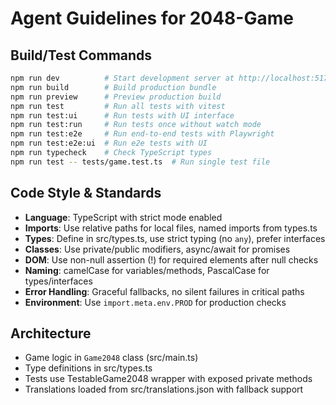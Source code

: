 # Agent Guidelines for 2048-Game

## Build/Test Commands
```bash
npm run dev          # Start development server at http://localhost:5173
npm run build        # Build production bundle 
npm run preview      # Preview production build
npm run test         # Run all tests with vitest
npm run test:ui      # Run tests with UI interface
npm run test:run     # Run tests once without watch mode
npm run test:e2e     # Run end-to-end tests with Playwright
npm run test:e2e:ui  # Run e2e tests with UI
npm run typecheck    # Check TypeScript types
npm run test -- tests/game.test.ts  # Run single test file
```

## Code Style & Standards
- **Language**: TypeScript with strict mode enabled
- **Imports**: Use relative paths for local files, named imports from types.ts
- **Types**: Define in src/types.ts, use strict typing (no `any`), prefer interfaces
- **Classes**: Use private/public modifiers, async/await for promises
- **DOM**: Use non-null assertion (!) for required elements after null checks
- **Naming**: camelCase for variables/methods, PascalCase for types/interfaces
- **Error Handling**: Graceful fallbacks, no silent failures in critical paths
- **Environment**: Use `import.meta.env.PROD` for production checks

## Architecture
- Game logic in `Game2048` class (src/main.ts)
- Type definitions in src/types.ts  
- Tests use TestableGame2048 wrapper with exposed private methods
- Translations loaded from src/translations.json with fallback support